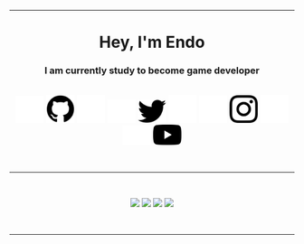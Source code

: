<hr>

<h1 align="center"><b>Hey, I'm Endo</b></h1>
<h3 align="center">I am currently study to become game developer</h3>

<br>

<div align="center">
    <a href="https://github.com/DasEndo/"><img src="icons/github-mark-white.png#gh-dark-mode-only" width="50px" height="auto"></a>
    <a href="https://github.com/DasEndo/"><img src="icons/github-mark.png#gh-light-mode-only" width="50px" height="auto"></a>
    <img src="icons/transparent.png" width="50px" height="auto">
    <a href="https://twitter.com/Das3ndo"><img src="icons/2021%20Twitter%20logo%20-%20white.png#gh-dark-mode-only" width="50px" height="auto"></a>
    <a href="https://twitter.com/Das3ndo"><img src="icons/2021%20Twitter%20logo%20-%20black.png#gh-light-mode-only" width="50px" height="auto"></a>
    <img src="icons/transparent.png" width="50px" height="auto">
    <a href="https://www.instagram.com/das3ndo/"><img src="icons/Instagram_Glyph_White.png#gh-dark-mode-only" width="50px" height="auto"></a>
    <a href="https://www.instagram.com/das3ndo/"><img src="icons/Instagram_Glyph_Black.png#gh-light-mode-only" width="50px" height="auto"></a>
    <img src="icons/transparent.png" width="50px" height="auto">
    <a href="https://www.youtube.com/@dasendo"><img src="icons/yt_logo_mono_dark.png#gh-dark-mode-only" width="50px" height="auto"></a>
    <a href="https://www.youtube.com/@dasendo"><img src="icons/yt_icon_mono_light.png#gh-light-mode-only" width="50px" height="auto"></a>
</div>

<br><hr><br>

<div align="center">
    <img src="https://raw.githubusercontent.com/DasEndo/github-stats/master/generated/overview.svg#gh-dark-mode-only">
    <img src="https://raw.githubusercontent.com/DasEndo/github-stats/master/generated/overview.svg#gh-light-mode-only">
    <img src="https://raw.githubusercontent.com/DasEndo/github-stats/master/generated/languages.svg#gh-dark-mode-only">
    <img src="https://raw.githubusercontent.com/DasEndo/github-stats/master/generated/languages.svg#gh-light-mode-only">
</div>

<br><hr>
